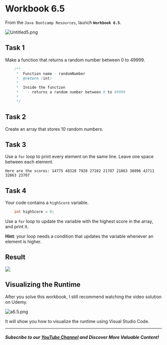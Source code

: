# Workbook 6.5

From the `Java Bootcamp Resources`, launch **`Workbook 6.5`**.

![Untitled5.png](https://firebasestorage.googleapis.com/v0/b/learnthepart-75aed.appspot.com/o/images%2F8a50a87d-8768-4ee3-91d8-da9cbebce829?alt=media&token=64f21273-5bcb-4a49-858c-dd3709937c2e)

## Task 1

Make a function that returns a random number between 0 to 49999.

```java
    /**
     *  Function name - randomNumber
     *  @return (int)
     *
     *  Inside the function
     *    - returns a random number between 0 to 49999
     *
     */
```

## Task 2

Create an array that stores 10 random numbers. 

## Task 3

Use a `for` loop to print every element on the same line. Leave one space between each element.

```
Here are the scores: 14775 48328 7928 27102 21787 21063 38096 42711 32863 23707
```

## Task 4

Your code contains a `highScore` variable.

```java
    int highScore = 0;
```
Use a `for` loop to update the variable with the highest score in the array, and print it.

**Hint**: your loop needs a condition that updates the variable whenever an element is higher.

## Result

![](https://firebasestorage.googleapis.com/v0/b/learnthepart-75aed.appspot.com/o/images%2Fbee6f3dd-e6b6-4324-bffb-9e8a4c55fbe2?alt=media&token=0c5308d4-2cf5-4df5-aa3c-a23dee82055f)

## Visualizing the Runtime

After you solve this workbook, I still recommend watching the video solution on Udemy.

![a6.5.png](https://firebasestorage.googleapis.com/v0/b/learnthepart-75aed.appspot.com/o/images%2Fe2cd6986-5be6-4fb1-b92e-43ce7004b56b?alt=media&token=234f5542-2154-466f-a8fc-37eb6942abcc)

It will show you how to visualize the runtime using Visual Studio Code.

----------
##### Subscribe to our [YouTube Channel](https://www.youtube.com/@RayanSlim087?sub_confirmation=1) and Discover More Valuable Content!